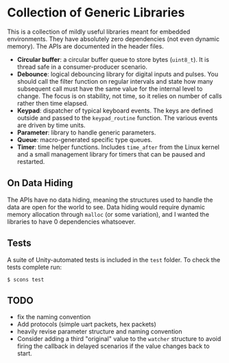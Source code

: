 # Collection of Generic Libraries

This is a collection of mildly useful libraries meant for embedded environments. They have absolutely zero dependencies (not even dynamic memory). The APIs are documented in the header files.

- **Circular buffer**: a circular buffer queue to store bytes (`uint8_t`). It is thread safe in a consumer-producer scenario.
- **Debounce**: logical debouncing library for digital inputs and pulses. You should call the filter function on regular intervals and state how many subsequent call must have the same value for the internal level to change. The focus is on stability, not time, so it relies on number of calls rather then time elapsed.
- **Keypad**: dispatcher of typical keyboard events. The keys are defined outside and passed to the `keypad_routine` function. The various events are driven by time units.
- **Parameter**: library to handle generic parameters.
- **Queue**: macro-generated specific type queues.
- **Timer**: time helper functions. Includes `time_after` from the Linux kernel and a small management library for timers that can be paused and restarted. 

## On Data Hiding

The APIs have no data hiding, meaning the structures used to handle the data are open for the world to see. Data hiding would require dynamic memory allocation through `malloc` (or some variation), and I wanted the libraries to have 0 dependencies whatsoever.

## Tests

A suite of Unity-automated tests is included in the `test` folder. To check the tests complete run:

```
$ scons test
```

## TODO

- fix the naming convention
- Add protocols (simple uart packets, hex packets)
- heavily revise parameter structure and naming convention
- Consider adding a third "original" value to the `watcher` structure to avoid firing the callback in delayed scenarios if the value changes back to start.
